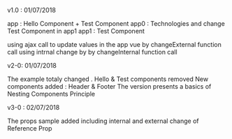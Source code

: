 v1.0 : 01/07/2018

app : Hello Component + Test Component
app0 : Technologies and change Test Component in app1
app1 : Test Component

using ajax call to update values in the app vue by changeExternal function call
using intrnal change by by changeInternal function call

v2-0: 01/07/2018

The example totaly changed .
Hello & Test components removed 
New components added : Header & Footer 
The version presents a basics of Nesting Components Principle 

v3-0 : 02/07/2018

The props sample added including internal and external change of Reference Prop